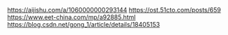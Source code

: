 https://aijishu.com/a/1060000000293144
https://ost.51cto.com/posts/659
https://www.eet-china.com/mp/a92885.html
https://blog.csdn.net/gong_1/article/details/18405153